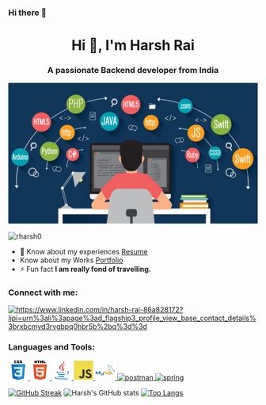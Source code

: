 ### Hi there 👋

<h1 align="center">Hi 👋, I'm Harsh Rai</h1>
<h3 align="center">A passionate Backend developer from India</h3>
<img src ="https://github.com/fw23-0277/fw23-0277/raw/main/bg-github.jpg">

<p align="left"> <img src="https://komarev.com/ghpvc/?username=rharsh0&label=Profile%20views&color=0e75b6&style=flat" alt="rharsh0" /> </p>

- 📄 Know about my experiences [Resume](https://drive.google.com/file/d/1ape5m45Q1V2ab420OO5UcZQGg6G7Iiam/view?usp=sharing)
-  Know about my Works [Portfolio](https://RHarsh0.github.io)
- ⚡ Fun fact **I am really fond of travelling.**

<h3 align="left">Connect with me:</h3>
<p align="left">
<a href="https://linkedin.com/in/https://www.linkedin.com/in/harsh-rai-86a828172?lipi=urn%3ali%3apage%3ad_flagship3_profile_view_base_contact_details%3brxbcmyd3rvgbpq0hbr5b%2bq%3d%3d" target="blank"><img align="center" src="https://raw.githubusercontent.com/rahuldkjain/github-profile-readme-generator/master/src/images/icons/Social/linked-in-alt.svg" alt="https://www.linkedin.com/in/harsh-rai-86a828172?lipi=urn%3ali%3apage%3ad_flagship3_profile_view_base_contact_details%3brxbcmyd3rvgbpq0hbr5b%2bq%3d%3d" height="30" width="40" /></a>
</p>

<h3 align="left">Languages and Tools:</h3>
<p align="left"> <a href="https://www.w3schools.com/css/" target="_blank" rel="noreferrer"> <img src="https://raw.githubusercontent.com/devicons/devicon/master/icons/css3/css3-original-wordmark.svg" alt="css3" width="40" height="40"/> </a> <a href="https://www.w3.org/html/" target="_blank" rel="noreferrer"> <img src="https://raw.githubusercontent.com/devicons/devicon/master/icons/html5/html5-original-wordmark.svg" alt="html5" width="40" height="40"/> </a> <a href="https://www.java.com" target="_blank" rel="noreferrer"> <img src="https://raw.githubusercontent.com/devicons/devicon/master/icons/java/java-original.svg" alt="java" width="40" height="40"/> </a> <a href="https://developer.mozilla.org/en-US/docs/Web/JavaScript" target="_blank" rel="noreferrer"> <img src="https://raw.githubusercontent.com/devicons/devicon/master/icons/javascript/javascript-original.svg" alt="javascript" width="40" height="40"/> </a> <a href="https://www.mysql.com/" target="_blank" rel="noreferrer"> <img src="https://raw.githubusercontent.com/devicons/devicon/master/icons/mysql/mysql-original-wordmark.svg" alt="mysql" width="40" height="40"/> </a> <a href="https://postman.com" target="_blank" rel="noreferrer"> <img src="https://www.vectorlogo.zone/logos/getpostman/getpostman-icon.svg" alt="postman" width="40" height="40"/> </a> <a href="https://spring.io/" target="_blank" rel="noreferrer"> <img src="https://www.vectorlogo.zone/logos/springio/springio-icon.svg" alt="spring" width="40" height="40"/> </a> </p>

[![GitHub Streak](https://github-readme-streak-stats.herokuapp.com?user=RHarsh0&theme=highcontrast&border_radius=5.7&date_format=j%20M%5B%20Y%5D)](https://git.io/streak-stats)
![Harsh's GitHub stats](https://github-readme-stats.vercel.app/api?username=RHarsh0&hide=contribs,prs)
[![Top Langs](https://github-readme-stats.vercel.app/api/top-langs/?username=anuraghazra&layout=donut)](https://github.com/anuraghazra/github-readme-stats)
